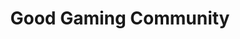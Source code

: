 ---
title: Good Gaming Community
description: Unsere geliebte Community GGC wird es ab heute, dem 15. Februar 2021 in der bekannten Form nicht mehr geben. Aus Jux und Tollerei kam diese Community zustande. Doch lassen wir die Kirche im Dorf oder? Sie ist nie zu diesem Projekt herangewachsen, wie ich oder wir uns das vorgestellt haben. Wir werden daher unsere Dienste ab sofort einstellen. Ihr habt die Möglichkeit weiterhin unseren TeamSpeak³ oder den Rust-Server zu besuchen. Vielen Dank! ~ euer Strudi
background: "images/bg.jpg"
---